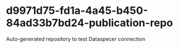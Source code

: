 # d9971d75-fd1a-4a45-b450-84ad33b7bd24-publication-repo
Auto-generated repository to test Dataspecer connection
